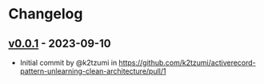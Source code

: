 # Changelog

## [v0.0.1](https://github.com/k2tzumi/activerecord-pattern-unlearning-clean-architecture/commits/v0.0.1) - 2023-09-10
- Initial commit by @k2tzumi in https://github.com/k2tzumi/activerecord-pattern-unlearning-clean-architecture/pull/1
